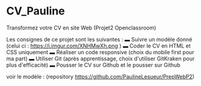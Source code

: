 # CV_Pauline
Transformez votre CV en site Web (Projet2 Openclassroom)

Les consignes de ce projet sont les suivantes :
▬ Suivre un modèle donné (celui ci : https://i.imgur.com/XNHMwXh.png )
▬ Coder le CV en HTML et CSS uniquement
▬ Réaliser un code responsive (choix du mobile first pour ma part)
▬ Utiliser Git (après apprentissage, choix d'utiliser GitKraken pour plus d'efficacité)
▬ Pousser le CV sur Github et le pousser sur Github 

voir le modèle : (repository https://github.com/PaulineLesueur/PrepWebP2)
